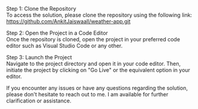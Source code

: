 Step 1: Clone the Repository<br>
To access the solution, please clone the repository using the following link: https://github.com/AnkitJaiswaall/weather-app.git

Step 2: Open the Project in a Code Editor<br>
Once the repository is cloned, open the project in your preferred code editor such as Visual Studio Code or any other.

Step 3: Launch the Project<br>
Navigate to the project directory and open it in your code editor. Then, initiate the project by clicking on "Go Live" or the equivalent option in your editor.<br>

If you encounter any issues or have any questions regarding the solution, please don't hesitate to reach out to me. I am available for further clarification or assistance.
